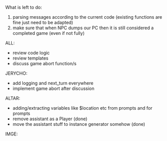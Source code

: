 What is left to do:
1) parsing messages according to the current code (existing functions are fine just need to be adapted)
2) make sure that when NPC dumps our PC then it is still considered a completed game (even if not fully)

ALL:
- review code logic
- review templates
- discuss game abort function/s

JERYCHO:
- add logging and next_turn everywhere 
- implement game abort after discussion

ALTAR:
- adding/extracting variables like $location etc from prompts and for prompts
- remove assistant as a Player (done)
- move the assistant stuff to instance generator somehow (done)

IMGE:


